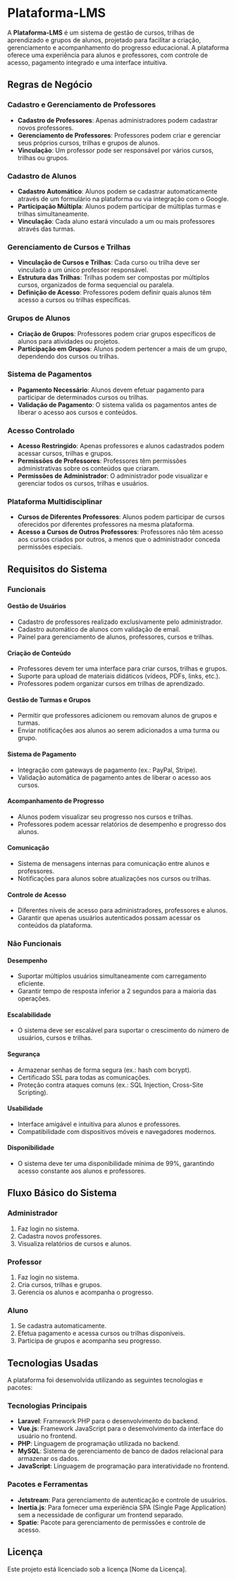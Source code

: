 # Plataforma-LMS

A **Plataforma-LMS** é um sistema de gestão de cursos, trilhas de aprendizado e grupos de alunos, projetado para facilitar a criação, gerenciamento e acompanhamento do progresso educacional. A plataforma oferece uma experiência para alunos e professores, com controle de acesso, pagamento integrado e uma interface intuitiva.

## Regras de Negócio

### Cadastro e Gerenciamento de Professores
- **Cadastro de Professores**: Apenas administradores podem cadastrar novos professores.
- **Gerenciamento de Professores**: Professores podem criar e gerenciar seus próprios cursos, trilhas e grupos de alunos.
- **Vinculação**: Um professor pode ser responsável por vários cursos, trilhas ou grupos.

### Cadastro de Alunos
- **Cadastro Automático**: Alunos podem se cadastrar automaticamente através de um formulário na plataforma ou via integração com o Google.
- **Participação Múltipla**: Alunos podem participar de múltiplas turmas e trilhas simultaneamente.
- **Vinculação**: Cada aluno estará vinculado a um ou mais professores através das turmas.

### Gerenciamento de Cursos e Trilhas
- **Vinculação de Cursos e Trilhas**: Cada curso ou trilha deve ser vinculado a um único professor responsável.
- **Estrutura das Trilhas**: Trilhas podem ser compostas por múltiplos cursos, organizados de forma sequencial ou paralela.
- **Definição de Acesso**: Professores podem definir quais alunos têm acesso a cursos ou trilhas específicas.

### Grupos de Alunos
- **Criação de Grupos**: Professores podem criar grupos específicos de alunos para atividades ou projetos.
- **Participação em Grupos**: Alunos podem pertencer a mais de um grupo, dependendo dos cursos ou trilhas.

### Sistema de Pagamentos
- **Pagamento Necessário**: Alunos devem efetuar pagamento para participar de determinados cursos ou trilhas.
- **Validação de Pagamento**: O sistema valida os pagamentos antes de liberar o acesso aos cursos e conteúdos.

### Acesso Controlado
- **Acesso Restringido**: Apenas professores e alunos cadastrados podem acessar cursos, trilhas e grupos.
- **Permissões de Professores**: Professores têm permissões administrativas sobre os conteúdos que criaram.
- **Permissões de Administrador**: O administrador pode visualizar e gerenciar todos os cursos, trilhas e usuários.

### Plataforma Multidisciplinar
- **Cursos de Diferentes Professores**: Alunos podem participar de cursos oferecidos por diferentes professores na mesma plataforma.
- **Acesso a Cursos de Outros Professores**: Professores não têm acesso aos cursos criados por outros, a menos que o administrador conceda permissões especiais.

## Requisitos do Sistema

### Funcionais

#### Gestão de Usuários
- Cadastro de professores realizado exclusivamente pelo administrador.
- Cadastro automático de alunos com validação de email.
- Painel para gerenciamento de alunos, professores, cursos e trilhas.

#### Criação de Conteúdo
- Professores devem ter uma interface para criar cursos, trilhas e grupos.
- Suporte para upload de materiais didáticos (vídeos, PDFs, links, etc.).
- Professores podem organizar cursos em trilhas de aprendizado.

#### Gestão de Turmas e Grupos
- Permitir que professores adicionem ou removam alunos de grupos e turmas.
- Enviar notificações aos alunos ao serem adicionados a uma turma ou grupo.

#### Sistema de Pagamento
- Integração com gateways de pagamento (ex.: PayPal, Stripe).
- Validação automática de pagamento antes de liberar o acesso aos cursos.

#### Acompanhamento de Progresso
- Alunos podem visualizar seu progresso nos cursos e trilhas.
- Professores podem acessar relatórios de desempenho e progresso dos alunos.

#### Comunicação
- Sistema de mensagens internas para comunicação entre alunos e professores.
- Notificações para alunos sobre atualizações nos cursos ou trilhas.

#### Controle de Acesso
- Diferentes níveis de acesso para administradores, professores e alunos.
- Garantir que apenas usuários autenticados possam acessar os conteúdos da plataforma.

### Não Funcionais

#### Desempenho
- Suportar múltiplos usuários simultaneamente com carregamento eficiente.
- Garantir tempo de resposta inferior a 2 segundos para a maioria das operações.

#### Escalabilidade
- O sistema deve ser escalável para suportar o crescimento do número de usuários, cursos e trilhas.

#### Segurança
- Armazenar senhas de forma segura (ex.: hash com bcrypt).
- Certificado SSL para todas as comunicações.
- Proteção contra ataques comuns (ex.: SQL Injection, Cross-Site Scripting).

#### Usabilidade
- Interface amigável e intuitiva para alunos e professores.
- Compatibilidade com dispositivos móveis e navegadores modernos.

#### Disponibilidade
- O sistema deve ter uma disponibilidade mínima de 99%, garantindo acesso constante aos alunos e professores.

## Fluxo Básico do Sistema

### Administrador
1. Faz login no sistema.
2. Cadastra novos professores.
3. Visualiza relatórios de cursos e alunos.

### Professor
1. Faz login no sistema.
2. Cria cursos, trilhas e grupos.
3. Gerencia os alunos e acompanha o progresso.

### Aluno
1. Se cadastra automaticamente.
2. Efetua pagamento e acessa cursos ou trilhas disponíveis.
3. Participa de grupos e acompanha seu progresso.

## Tecnologias Usadas

A plataforma foi desenvolvida utilizando as seguintes tecnologias e pacotes:

### Tecnologias Principais
- **Laravel**: Framework PHP para o desenvolvimento do backend.
- **Vue.js**: Framework JavaScript para o desenvolvimento da interface do usuário no frontend.
- **PHP**: Linguagem de programação utilizada no backend.
- **MySQL**: Sistema de gerenciamento de banco de dados relacional para armazenar os dados.
- **JavaScript**: Linguagem de programação para interatividade no frontend.

### Pacotes e Ferramentas
- **Jetstream**: Para gerenciamento de autenticação e controle de usuários.
- **Inertia.js**: Para fornecer uma experiência SPA (Single Page Application) sem a necessidade de configurar um frontend separado.
- **Spatie**: Pacote para gerenciamento de permissões e controle de acesso.



## Licença

Este projeto está licenciado sob a licença [Nome da Licença].
